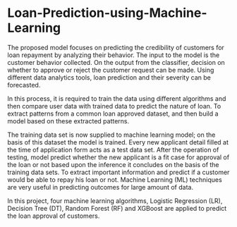 # Loan-Prediction-using-Machine-Learning

The proposed model focuses on predicting the credibility of customers for loan
repayment by analyzing their behavior. The input to the model is the customer
behavior collected. On the output from the classifier, decision on whether to approve
or reject the customer request can be made. Using different data analytics tools, loan
prediction and their severity can be forecasted. 

In this process, it is required to train
the data using different algorithms and then compare user data with trained data to
predict the nature of loan. To extract patterns from a common loan approved dataset,
and then build a model based on these extracted patterns. 

The training data set is
now supplied to machine learning model; on the basis of this dataset the model is
trained. Every new applicant detail filled at the time of application form acts as a test
data set. After the operation of testing, model predict whether the new applicant is a
fit case for approval of the loan or not based upon the inference it concludes on the
basis of the training data sets. To extract important information and predict if a
customer would be able to repay his loan or not. Machine Learning (ML) techniques
are very useful in predicting outcomes for large amount of data.

In this project, four
machine learning algorithms, Logistic Regression (LR), Decision Tree (DT), Random
Forest (RF) and XGBoost are applied to predict the loan approval of customers.
